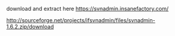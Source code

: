 download and extract here https://svnadmin.insanefactory.com/

http://sourceforge.net/projects/ifsvnadmin/files/svnadmin-1.6.2.zip/download
